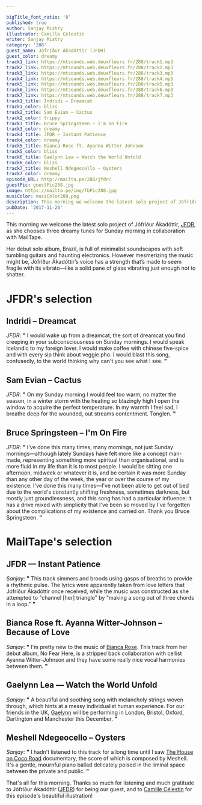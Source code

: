 ```yaml
---

bigTitle_font_ratio: '8'
published: true
author: Sanjay Mistry
illustrator: Camille Célestin
writer: Sanjay Mistry
category: '288'
guest_name: Jófríður Ákadóttir (JFDR)
guest_color: dreamy
track1_link: https://mtsounds.web.deuxfleurs.fr/288/track1.mp3
track2_link: https://mtsounds.web.deuxfleurs.fr/288/track2.mp3
track3_link: https://mtsounds.web.deuxfleurs.fr/288/track3.mp3
track4_link: https://mtsounds.web.deuxfleurs.fr/288/track4.mp3
track5_link: https://mtsounds.web.deuxfleurs.fr/288/track5.mp3
track6_link: https://mtsounds.web.deuxfleurs.fr/288/track6.mp3
track7_link: https://mtsounds.web.deuxfleurs.fr/288/track7.mp3
track1_title: Indridi – Dreamcat
track1_color: bliss
track2_title: Sam Evian – Cactus
track2_color: trippy
track3_title: Bruce Springsteen – I'm on Fire
track3_color: dreamy
track4_title: JFDR – Instant Patience
track4_color: dreamy
track5_title: Bianca Rose ft. Ayanna Witter Johnson
track5_color: bliss
track6_title: Gaelynn Lea – Watch the World Unfold
track6_color: bliss
track7_title: Meshell Ndegeocello – Oysters
track7_color: dreamy
episode_URL: http://mailta.pe/288/jfdr/
guestPic: guestPic288.jpg
image: https://mailta.pe/img/fbPic288.jpg
musiColor: musiColor288.png
description: This morning we welcome the latest solo project of Jófríður Ákadóttir, JFDR, as she chooses three dreamy tunes for Sunday morning in collaboration with MailTape.
pubDate: '2017-11-26'
---
```

This morning we welcome the latest solo project of Jófríður Ákadóttir, [JFDR](http://jfdrcurrent.com/), as she chooses three dreamy tunes for Sunday morning in collaboration with MailTape.
<p>Her debut solo album, Brazil, is full of minimalist soundscapes with soft tumbling guitars and haunting electronics. However mesmerizing the music might be, Jófríður Ákadóttir’s voice has a strength that’s made to seem fragile with its vibrato—like a solid pane of glass vibrating just enough not to shatter.


# JFDR's selection



## Indridi – Dreamcat
_JFDR_: **"** I would wake up from a dreamcat, the sort of dreamcat you find creeping in your subconsciousness on Sunday mornings. I would speak Icelandic to my foreign lover. I would make coffee with chinese five-spice and with every sip think about veggie pho. I would blast this song, confusedly, to the world thinking why can't you see what I see. **"** 

## Sam Evian – Cactus
_JFDR_: **"** On my Sunday morning I would feel too warm, no matter the season, in a winter storm with the heating so blazingly high I open the window to acquire the perfect temperature. In my warmth I feel sad, I breathe deep for the wounded, out streams contentment. Tonglen. **"** 

## Bruce Springsteen – I'm On Fire
_JFDR_: **"** I've done this many times, many mornings, not just Sunday mornings—although lately Sundays have felt more like a concept man-made, representing something more spiritual than organisational, and is more fluid in my life than it is to most people. I would be sitting one afternoon, midweek or whatever it is, and be certain it was more Sunday than any other day of the week, the year or over the course of my existence. I've done this many times—I've not been able to get out of bed due to the world's constantly shifting freshness, sometimes darkness, but mostly just groundlessness, and this song has had a particular influence: it has a drive mixed with simplicity that I've been so moved by I've forgotten about the complications of my existence and carried on. Thank you Bruce Springsteen. **"** 


# MailTape's selection

## JFDR — Instant Patience
_Sanjay_: **"** This track simmers and broods using gasps of breaths to provide a rhythmic pulse. The lyrics were apparently taken from love letters that Jófríður Ákadóttir once received, while the music was constructed as she attempted to "channel [her] triangle" by "making a song out of three chords in a loop." **"** 

## Bianca Rose ft. Ayanna Witter-Johnson – Because of Love
_Sanjay_: **"** I'm pretty new to the music of [Bianca Rose](http://biancarose.co.uk/). This track from her debut album, No Fear Here, is a stripped back collaboration with cellist Ayanna Witter-Johnson and they have some really nice vocal harmonies between them. **"** 

## Gaelynn Lea — Watch the World Unfold
_Sanjay_: **"** A beautiful and soothing song with melancholy strings woven through, which hints at a messy individualist human experience. For our friends in the UK, [Gaelynn](https://violinscratches.com/) will be performing in London, Bristol, Oxford, Dartington and Manchester this December. **"** 

## Meshell Ndegeocello – Oysters
_Sanjay_: **"** I hadn't listened to this track for a long time until I saw [The House on Coco Road](http://www.thehouseoncocoroad.com/) documentary, the score of which is composed by Meshell. It's a gentle, mournful piano ballad delicately poised in the liminal space between the private and public. **"** 

That's all for this morning. Thanks so much for listening and much gratitude to Jófríður Ákadóttir ([JFDR](http://jfdrcurrent.com/)) for being our guest, and to [Camille Célestin](http://bravocamo.studio/) for this episode's beautiful illustration!
